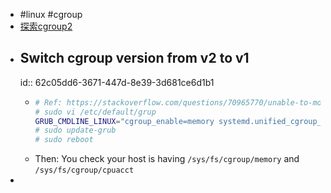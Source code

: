 - #linux #cgroup
- [探索cgroup2](https://zhuanlan.zhihu.com/p/432112680)
- ## Switch cgroup version from v2 to v1
  id:: 62c05dd6-3671-447d-8e39-3d681ce6d1b1
	- ```bash
	  # Ref: https://stackoverflow.com/questions/70965770/unable-to-mount-memory-cgroup
	  # sudo vi /etc/default/grup
	  GRUB_CMDLINE_LINUX="cgroup_enable=memory systemd.unified_cgroup_hierarchy=0"
	  # sudo update-grub
	  # sudo reboot
	  ```
	- Then: You check your host is having `/sys/fs/cgroup/memory` and `/sys/fs/cgroup/cpuacct`
-